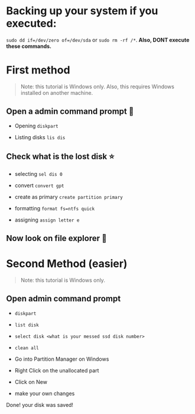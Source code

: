 # Backing up your system if you executed: 
`sudo dd if=/dev/zero of=/dev/sda` or `sudo rm -rf /*`. **Also, DONT execute these commands.**

# First method
> Note: this tutorial is Windows only.
> Also, this requires Windows installed on another machine.

## Open a admin command prompt 🎈

- Opening `diskpart`

- Listing disks `lis dis`

## Check what is the lost disk ⭐

- selecting `sel dis 0`

- convert `convert gpt`

- create as primary `create partition primary`

- formatting `format fs=ntfs quick`

- assigning `assign letter e`

## Now look on file explorer 🎉

# Second Method (easier)
> Note: this tutorial is Windows only.

## Open admin command prompt
- `diskpart`
- `list disk`
- `select disk <what is your messed ssd disk number>`
- `clean all`

- Go into Partition Manager on Windows
- Right Click on the unallocated part
- Click on New
- make your own changes

Done! your disk was saved!
